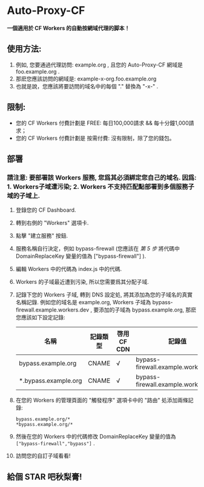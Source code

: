 # Auto-Proxy-CF
**一個適用於 CF Workers 的自動按網域代理的脚本！**

## 使用方法: 
1. 例如, 您要通過代理訪問: example.org , 且您的 Auto-Proxy-CF 網域是 foo.example.org .
2. 那麽您應該訪問的網域是: example-x-org.foo.example.org
2. 也就是說，您應該將要訪問的域名中的每個 "." 替換為 "-x-" .

## 限制:

- 您的 CF Workers 付費計劃是 FREE: 每日100,000請求 && 每十分鐘1,000請求；
- 您的 CF Workers 付費計劃是 按需付費: 沒有限制，除了您的錢包。

## 部署

### 請注意: 要部署該 Workers 服務, 您爲其必須綁定您自己的域名. 因爲:  1. Workers子域遭污染; 2. Workers 不支持匹配點部署到多個服務子域的子域上.

1. 登錄您的 CF Dashboard.

2. 轉到右側的 "Workers" 選項卡.

3. 點擊 "建立服務" 按鈕.

4. 服務名稱自行決定，例如 bypass-firewall (您應該在 *第 5 步* 將代碼中 DomainReplaceKey 變量的值為 ["bypass-firewall"] ).

5. 編輯 Workers 中的代碼為 index.js 中的代碼.

6. Workers 的子域最近遭到污染, 所以您需要爲其分配子域.

7. 記錄下您的 Workers 子域, 轉到 DNS 設定処, 將其添加為您的子域名的真實名稱記錄. 例如您的域名是 example.org, Workers 子域為 bypass-firewall.example.workers.dev , 要添加的子域為 bypass.example.org, 那麽您應該如下設定記錄: 

   | 名稱                 | 記錄類型 | 啓用 CF CDN | 記錄值                              |
   | -------------------- | -------- | ----------- | ----------------------------------- |
   | bypass.example.org   | CNAME    | √           | bypass-firewall.example.workers.dev |
   | *.bypass.example.org | CNAME    | √           | bypass-firewall.example.workers.dev |

8. 在您的 Workers 的管理頁面的 "觸發程序" 選項卡中的 "路由" 処添加兩條記錄: 

   ```
   bypass.example.org/*
   *bypass.example.org/*
   ```

9. 然後在您的 Workers 中的代碼修改 DomainReplaceKey 變量的值為 `["bypass-firewall","bypass"]` .

10. 訪問您的自訂子域看看!

## 給個 STAR 吧秋梨膏! 
